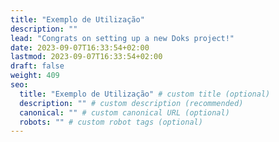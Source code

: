 ```yaml
---
title: "Exemplo de Utilização"
description: ""
lead: "Congrats on setting up a new Doks project!"
date: 2023-09-07T16:33:54+02:00
lastmod: 2023-09-07T16:33:54+02:00
draft: false
weight: 409
seo:
  title: "Exemplo de Utilização" # custom title (optional)
  description: "" # custom description (recommended)
  canonical: "" # custom canonical URL (optional)
  robots: "" # custom robot tags (optional)
---
```

